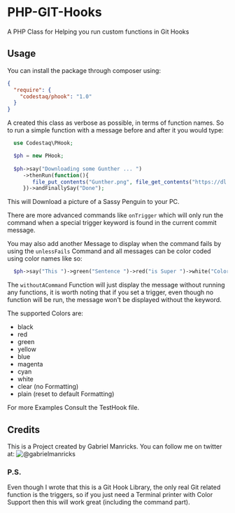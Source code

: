 PHP-GIT-Hooks
=============

A PHP Class for Helping you run custom functions in Git Hooks

## Usage

You can install the package through composer using:
```json
{
  "require": {
    "codestaq/phook": "1.0"
  }
}
```

A created this class as verbose as possible, in terms of function names. So to run a simple function with a message before and after it you would type:
```php
  use Codestaq\PHook;

  $ph = new PHook;
  
  $ph->say("Downloading some Gunther ... ")
     ->thenRun(function(){
        file_put_contents("Gunther.png", file_get_contents("https://dl.dropbox.com/u/30949096/Gunther.png"));
     })->andFinallySay("Done");
```
This will Download a picture of a Sassy Penguin to your PC.

There are more advanced commands like `onTrigger` which will only run the command when a special trigger keyword is found in the current commit message.

You may also add another Message to display when the command fails by using the `unlessFails` Command and all messages can be color coded using color names like so:
```php
  $ph->say("This ")->green("Sentence ")->red("is Super ")->white("Colorful")->withoutACommand();
```
The `withoutACommand` Function will just display the message without running any functions, it is worth noting that if you set a trigger, even though no function will be run, the message won't be displayed without the keyword.

The supported Colors are:
  - black
  - red
  - green
  - yellow
  - blue
  - magenta
  - cyan
  - white
  - clear (no Formatting)
  - plain (reset to default Formatting)

For more Examples Consult the TestHook file.

## Credits

This is a Project created by Gabriel Manricks.
You can follow me on twitter at: ![@gabrielmanricks](https://twitter.com/GabrielManricks)

### P.S.

Even though I wrote that this is a Git Hook Library, the only real Git related function is the triggers, so if you just need a Terminal printer with Color Support then this will work great (including the command part).
